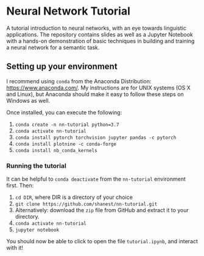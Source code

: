 # Neural Network Tutorial
A tutorial introduction to neural networks, with an eye towards linguistic applications.  The repository contains slides as well as a Jupyter Notebook with a hands-on demonstration of basic techniques in building and training a neural network for a semantic task.

## Setting up your environment

I recommend using `conda` from the Anaconda Distribution: https://www.anaconda.com/.  My instructions are for UNIX systems (OS X and Linux), but Anaconda should make it easy to follow these steps on Windows as well.

Once installed, you can execute the following:
1. `conda create -n nn-tutorial python=3.7`
2. `conda activate nn-tutorial`
3. `conda install pytorch torchvision jupyter pandas -c pytorch`
4. `conda install plotnine -c conda-forge`
5. `conda install nb_conda_kernels`

### Running the tutorial

It can be helpful to `conda deactivate` from the `nn-tutorial` environment first.  Then:
1. `cd DIR`, where DIR is a directory of your choice
2. `git clone https://github.com/shanest/nn-tutorial.git` 
  1. Alternatively: download the `zip` file from GitHub and extract it to your directory.
3. `conda activate nn-tutorial`
4. `jupyter notebook`

You should now be able to click to open the file `tutorial.ipynb`, and interact with it!
